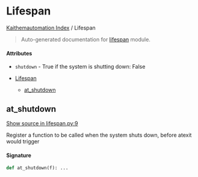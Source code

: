 # Lifespan

[Kaithemautomation Index](./README.md#kaithemautomation-index) / Lifespan

> Auto-generated documentation for [lifespan](../../../api/lifespan.py) module.

#### Attributes

- `shutdown` - True if the system is shutting down: False


- [Lifespan](#lifespan)
  - [at_shutdown](#at_shutdown)

## at_shutdown

[Show source in lifespan.py:9](../../../api/lifespan.py#L9)

Register a function to be called when the system shuts down,
before atexit would trigger

#### Signature

```python
def at_shutdown(f): ...
```